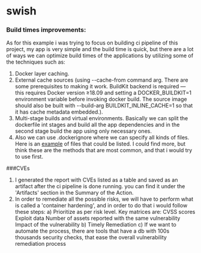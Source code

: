 # swish

### Build times improvements:
As for this example i was trying to focus on building ci pipeline of this project, my app is very simple and the build time is quick, but there are a lot of ways we can optimize build times of the applications by utilizing some of the techniques such as:
1. Docker layer caching.
2. External cache sources (using --cache-from command arg. There are some prerequisites to making it work. BuildKit backend is required — this requires Docker version ≥18.09 and setting a DOCKER_BUILDKIT=1 environment variable before invoking docker build. The source image should also be built with --build-arg BUILDKIT_INLINE_CACHE=1 so that it has cache metadata embedded.).
3. Multi-stage builds and virtual environments. Basically we can split the dockerfile int stages and build all the app dependencies and in the second stage build the app using only necessary ones.
4. Also we can use .dockerignore where we can specify all kinds of files. Here is an [example](https://github.com/themattrix/python-pypi-template/blob/master/.dockerignore) of files that could be listed.
I could find more, but think these are the methods that are most common, and that i would try to use first.

###CVEs
1. I generated the report with CVEs listed as a table and saved as an artifact after the ci pipeline is done running. you can find it under the 'Artifacts' section in the Summary of the Action. 
2. In order to remediate all the possible risks, we will have to perform what is called a 'container hardening', and in order to do that i would follow these steps:
  a) Prioritize as per risk level. Key matrices are: 
    CVSS scores 
    Exploit data
    Number of assets reported with the same vulnerability
    Impact of the vulnerability
  b) Timely Remediation
  c) If we want to automate the process, there are tools that have a db with 100s thousands security checks, that ease the overall vulnerability remediation process
  

  
